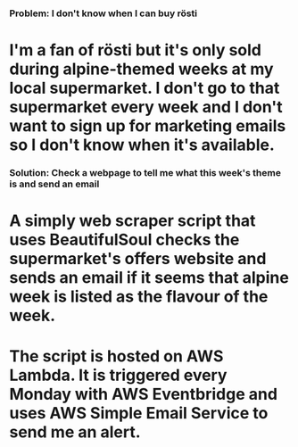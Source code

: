 ### Problem: I don't know when I can buy rösti
# I'm a fan of rösti but it's only sold during alpine-themed weeks at my local supermarket. I don't go to that supermarket every week and I don't want to sign up for marketing emails so I don't know when it's available.

### Solution: Check a webpage to tell me what this week's theme is and send an email
# A simply web scraper script that uses BeautifulSoul checks the supermarket's offers website and sends an email if it seems that alpine week is listed as the flavour of the week. 
# The script is hosted on AWS Lambda. It is triggered every Monday with AWS Eventbridge and uses AWS Simple Email Service to send me an alert.